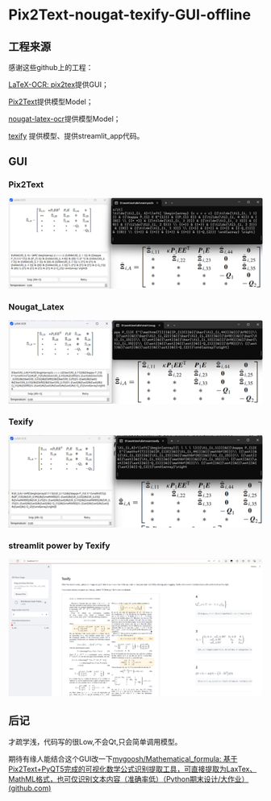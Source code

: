 # Pix2Text-nougat-texify-GUI-offline

## 工程来源

感谢这些github上的工程：

[LaTeX-OCR: pix2tex](https://github.com/lukas-blecher/LaTeX-OCR)提供GUI；

[Pix2Text](https://github.com/breezedeus/Pix2Text/tree/main)提供模型Model；

[nougat-latex-ocr](https://github.com/NormXU/nougat-latex-ocr)提供模型Model；

[texify](https://github.com/VikParuchuri/texify) 提供模型、提供streamlit_app代码。



## GUI

### Pix2Text

![image-20240312092614970](./README.assets/image-20240312092614970.png)

### Nougat_Latex

![image-20240312101032252](./README.assets/image-20240312101032252.png)

### Texify

![image-20240312103203354](./README.assets/image-20240312103203354.png)

### streamlit power by Texify

![image-20240312131850345](./README.assets/image-20240312131850345.png)

## 后记

才疏学浅，代码写的很Low,不会Qt,只会简单调用模型。

期待有缘人能结合这个GUI改一下[mygoosh/Mathematical_formula: 基于Pix2Text+PyQT5完成的可视化数学公式识别提取工具，可直接提取为LaxTex、MathML格式，也可仅识别文本内容（准确率低）（Python期末设计/大作业） (github.com)](https://github.com/mygoosh/Mathematical_formula/tree/main)

